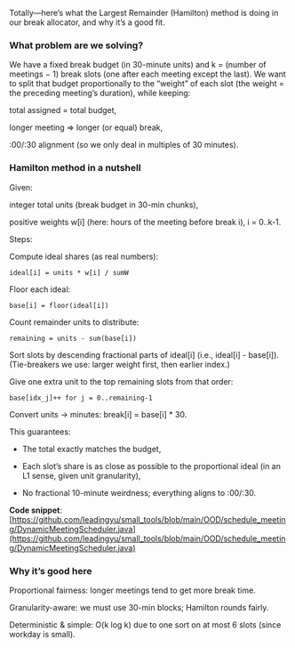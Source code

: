 <!--
.. title: Hamilton's Method
.. slug: hamilton-method
.. date: 2025-08-16 16:02:43 UTC-07:00
.. tags: algorithm, math
.. category: 
.. link: 
.. description: 
.. type: text
-->

Totally—here’s what the Largest Remainder (Hamilton) method is doing in our break allocator, and why it’s a good fit.

### What problem are we solving?

We have a fixed break budget (in 30-minute units) and k = (number of meetings − 1) break slots (one after each meeting except the last). We want to split that budget proportionally to the “weight” of each slot (the weight = the preceding meeting’s duration), while keeping:

total assigned = total budget,

longer meeting ⇒ longer (or equal) break,

:00/:30 alignment (so we only deal in multiples of 30 minutes).

### Hamilton method in a nutshell

Given:

integer total units (break budget in 30-min chunks),

positive weights w[i] (here: hours of the meeting before break i), i = 0..k-1.

Steps:

Compute ideal shares (as real numbers):
```
ideal[i] = units * w[i] / sumW
```

Floor each ideal:
```
base[i] = floor(ideal[i])
```

Count remainder units to distribute:
```
remaining = units - sum(base[i])
```

Sort slots by descending fractional parts of ideal[i] (i.e., ideal[i] - base[i]).
(Tie-breakers we use: larger weight first, then earlier index.)

Give one extra unit to the top remaining slots from that order:
```
base[idx_j]++ for j = 0..remaining-1
```

Convert units → minutes: break[i] = base[i] * 30.

This guarantees:

- The total exactly matches the budget,

- Each slot’s share is as close as possible to the proportional ideal (in an L1 sense, given unit granularity),

- No fractional 10-minute weirdness; everything aligns to :00/:30.

**Code snippet**: [https://github.com/leadingyu/small_tools/blob/main/OOD/schedule_meeting/DynamicMeetingScheduler.java](https://github.com/leadingyu/small_tools/blob/main/OOD/schedule_meeting/DynamicMeetingScheduler.java)

### Why it’s good here

Proportional fairness: longer meetings tend to get more break time.

Granularity-aware: we must use 30-min blocks; Hamilton rounds fairly.

Deterministic & simple: O(k log k) due to one sort on at most 6 slots (since workday is small).
